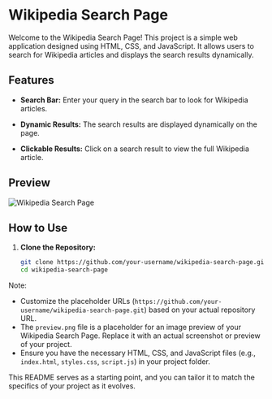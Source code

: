 # Wikipedia Search Page

Welcome to the Wikipedia Search Page! This project is a simple web application designed using HTML, CSS, and JavaScript. It allows users to search for Wikipedia articles and displays the search results dynamically.

## Features

- **Search Bar:** Enter your query in the search bar to look for Wikipedia articles.

- **Dynamic Results:** The search results are displayed dynamically on the page.

- **Clickable Results:** Click on a search result to view the full Wikipedia article.

## Preview

![Wikipedia Search Page](preview.png)

## How to Use

1. **Clone the Repository:**
   ```bash
   git clone https://github.com/your-username/wikipedia-search-page.git
   cd wikipedia-search-page

Note:
- Customize the placeholder URLs (`https://github.com/your-username/wikipedia-search-page.git`) based on your actual repository URL.
- The `preview.png` file is a placeholder for an image preview of your Wikipedia Search Page. Replace it with an actual screenshot or preview of your project.
- Ensure you have the necessary HTML, CSS, and JavaScript files (e.g., `index.html`, `styles.css`, `script.js`) in your project folder.

This README serves as a starting point, and you can tailor it to match the specifics of your project as it evolves.
